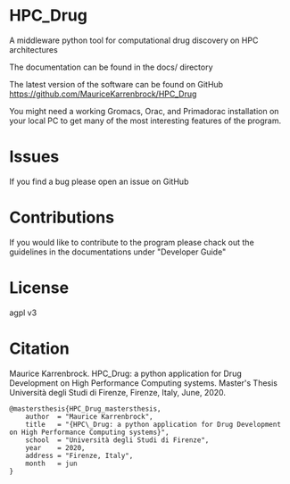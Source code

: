 # HPC_Drug
A middleware python tool for computational drug discovery on HPC architectures

The documentation can be found in the docs/ directory

The latest version of the software can be found on GitHub https://github.com/MauriceKarrenbrock/HPC_Drug

You might need a working Gromacs, Orac, and Primadorac installation on your local PC to get many of the most interesting features of the program.

# Issues
If you find a bug please open an issue on GitHub

# Contributions
If you would like to contribute to the program please chack out the guidelines in the documentations under "Developer Guide"

# License
agpl v3

# Citation

Maurice Karrenbrock. HPC_Drug: a python application for Drug Development on High Performance Computing systems. Master's Thesis Università degli Studi di Firenze, Firenze, Italy, June, 2020.
```
@mastersthesis{HPC_Drug_mastersthesis,
    author  = "Maurice Karrenbrock",
    title   = "{HPC\_Drug: a python application for Drug Development on High Performance Computing systems}",
    school  = "Università degli Studi di Firenze",
    year    = 2020,
    address = "Firenze, Italy",
    month   = jun
}
```
